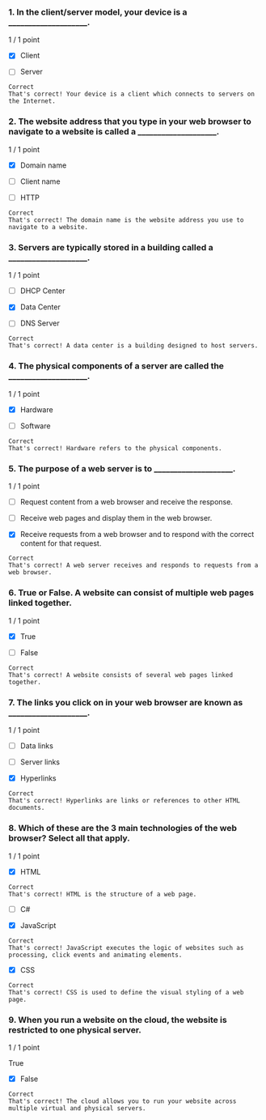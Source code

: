 ### 1. In the client/server model, your device is a ____________________.

1 / 1 point

- [x] Client


- [ ] Server
```
Correct
That's correct! Your device is a client which connects to servers on the Internet.
```
### 2. The website address that you type in your web browser to navigate to a website is called a ____________________.

1 / 1 point

- [x] Domain name


- [ ] Client name


- [ ] HTTP
```
Correct
That's correct! The domain name is the website address you use to navigate to a website.
```
### 3. Servers are typically stored in a building called a ____________________.

1 / 1 point

- [ ] DHCP Center


- [x] Data Center


- [ ] DNS Server
```
Correct
That's correct! A data center is a building designed to host servers.
```
### 4. The physical components of a server are called the ____________________.

1 / 1 point

- [x] Hardware


- [ ] Software
```
Correct
That's correct! Hardware refers to the physical components.
```
### 5. The purpose of a web server is to ____________________.

1 / 1 point

- [ ] Request content from a web browser and receive the response.


- [ ] Receive web pages and display them in the web browser.


- [x] Receive requests from a web browser and to respond with the correct content for that request.
```
Correct
That's correct! A web server receives and responds to requests from a web browser.
```
### 6. True or False. A website can consist of multiple web pages linked together.

1 / 1 point

- [x] True


- [ ] False
```
Correct
That's correct! A website consists of several web pages linked together.
```
### 7. The links you click on in your web browser are known as ____________________.

1 / 1 point

- [ ] Data links


- [ ] Server links


- [x] Hyperlinks
```
Correct
That's correct! Hyperlinks are links or references to other HTML documents.
```
### 8. Which of these are the 3 main technologies of the web browser? Select all that apply.

1 / 1 point

- [x] HTML
```
Correct
That's correct! HTML is the structure of a web page.
```

- [ ] C#


- [x] JavaScript
```
Correct
That's correct! JavaScript executes the logic of websites such as processing, click events and animating elements.
```

- [x] CSS
```
Correct
That's correct! CSS is used to define the visual styling of a web page.
```
### 9. When you run a website on the cloud, the website is restricted to one physical server.

1 / 1 point

True


- [x] False

```
Correct
That's correct! The cloud allows you to run your website across multiple virtual and physical servers.
```